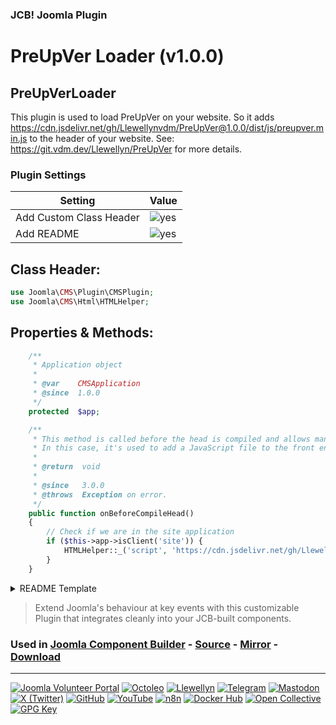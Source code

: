 ### JCB! Joomla Plugin
# PreUpVer Loader (v1.0.0)
## PreUpVerLoader

This plugin is used to load PreUpVer on your website. So it adds https://cdn.jsdelivr.net/gh/Llewellynvdm/PreUpVer@1.0.0/dist/js/preupver.min.js to the header of your website. See: https://git.vdm.dev/Llewellyn/PreUpVer for more details.

### Plugin Settings
| Setting                 | Value         |
|-------------------------|---------------|
| Add Custom Class Header | ![yes](https://img.shields.io/badge/yes-success?style=flat-square) |
| Add README              | ![yes](https://img.shields.io/badge/yes-success?style=flat-square)  |

## Class Header:
```php
use Joomla\CMS\Plugin\CMSPlugin;
use Joomla\CMS\Html\HTMLHelper;
```

## Properties & Methods:
```php
	/**
	 * Application object
	 *
	 * @var    CMSApplication
	 * @since  1.0.0
	 */
	protected  $app;

	/**
	 * This method is called before the head is compiled and allows manipulation of the head data.
	 * In this case, it's used to add a JavaScript file to the front end of the Joomla site.
	 *
	 * @return  void
	 *
	 * @since   3.0.0
	 * @throws  Exception on error.
	 */
	public function onBeforeCompileHead()
	{
		// Check if we are in the site application
		if ($this->app->isClient('site')) {
			HTMLHelper::_('script', 'https://cdn.jsdelivr.net/gh/Llewellynvdm/PreUpVer@1.0.0/dist/js/preupver.min.js', ['version' => 'auto']);
		}
	}
```

<details>
<summary>README Template</summary>

```markdown
# PreUpVer Loader ([[[plugin.version]]])

## Introduction

PreUpVer is a versatile JavaScript library designed to automatically update the version numbers of library scripts in your documentation. It identifies specific [CODE]<pre>[CODE] tags on your webpage and updates them with the latest version tag fetched from a specified repository, ensuring your documentation always displays up-to-date information.

## How It Works

PreUpVer operates by searching for [CODE]<pre>[CODE] tags with a designated class ([CODE]preupver[CODE]) and using their data attributes to perform version updates. It simplifies the process of keeping your library references up-to-date in documentation.

### Automatic Detection and Updating

When the webpage loads, PreUpVer finds all [CODE]<pre>[CODE] tags marked with the [CODE]preupver[CODE] class. It then extracts necessary details from their data attributes and updates each tag with the latest library version.

### Usage

1. **Marking [CODE]<pre>[CODE] Tags:**

   Add the [CODE]class="preupver"[CODE] to [CODE]<pre>[CODE] tags in your HTML and define the required data attributes for automatic updating:

   [CODE BLOCK]html
   <pre id="unique-id" class="preupver"
        data-api-url="https://api.github.com/repos/username/library/tags"
        data-description="Description of the library script"
        data-url="https://cdn.jsdelivr.net/gh/username/library@${version}/dist/library.min.js">
   </pre>
   [CODE BLOCK]

   Replace [CODE]unique-id[CODE], [CODE]username[CODE], [CODE]library[CODE], and other placeholders with your specific details.

2. **Attributes Explained:**

   - [CODE]id[CODE]: A unique identifier for the [CODE]<pre>[CODE] tag.
   - [CODE]data-api-url[CODE]: The API URL to fetch the latest library version.
   - [CODE]data-description[CODE]: A brief description of the library script.
   - [CODE]data-url[CODE]: The URL of the script, where [CODE]${version}[CODE] will be replaced with the latest version number.

### Example

Check out the [tests](https://git.vdm.dev/Llewellyn/PreUpVer/src/branch/master/tests/) folder for the examples we use to test if this library works as expected.

# Build Details

+ *Author*: [Llewellyn van der Merwe](mailto:joomla@vdm.io)
+ *Name*: [PreUpVer Loader](https://git.vdm.dev/Llewellyn/PreUpVer)
+ *First Build*: ###CREATIONDATE###
+ *Last Build*: ###BUILDDATE###
+ *Version*: [[[plugin.version]]]
+ *Copyright*: ###COPYRIGHT###
+ *License*: ###LICENSE###

> This **plugin** was build with a Joomla [Automated Component Builder](https://www.joomlacomponentbuilder.com).
> Developed by [Llewellyn van der Merwe](mailto:joomla@vdm.io)
```

</details>

> Extend Joomla's behaviour at key events with this customizable Plugin that integrates cleanly into your JCB-built components.

### Used in [Joomla Component Builder](https://www.joomlacomponentbuilder.com) - [Source](https://git.vdm.dev/joomla/Component-Builder) - [Mirror](https://github.com/vdm-io/Joomla-Component-Builder) - [Download](https://git.vdm.dev/joomla/pkg-component-builder/releases)

---
[![Joomla Volunteer Portal](https://img.shields.io/badge/-Joomla-gold?logo=joomla)](https://volunteers.joomla.org/joomlers/1396-llewellyn-van-der-merwe "Join Llewellyn on the Joomla Volunteer Portal: Shaping the Future Together!") [![Octoleo](https://img.shields.io/badge/-Octoleo-black?logo=linux)](https://git.vdm.dev/octoleo "--quiet") [![Llewellyn](https://img.shields.io/badge/-Llewellyn-ffffff?logo=gitea)](https://git.vdm.dev/Llewellyn "Collaborate and Innovate with Llewellyn on Git: Building a Better Code Future!") [![Telegram](https://img.shields.io/badge/-Telegram-blue?logo=telegram)](https://t.me/Joomla_component_builder "Join Llewellyn and the Community on Telegram: Building Joomla Components Together!") [![Mastodon](https://img.shields.io/badge/-Mastodon-9e9eec?logo=mastodon)](https://joomla.social/@llewellyn "Connect and Engage with Llewellyn on Joomla Social: Empowering Communities, One Post at a Time!") [![X (Twitter)](https://img.shields.io/badge/-X-black?logo=x)](https://x.com/llewellynvdm "Join the Conversation with Llewellyn on X: Where Ideas Take Flight!") [![GitHub](https://img.shields.io/badge/-GitHub-181717?logo=github)](https://github.com/Llewellynvdm "Build, Innovate, and Thrive with Llewellyn on GitHub: Turning Ideas into Impact!") [![YouTube](https://img.shields.io/badge/-YouTube-ff0000?logo=youtube)](https://www.youtube.com/@OctoYou "Explore, Learn, and Create with Llewellyn on YouTube: Your Gateway to Inspiration!") [![n8n](https://img.shields.io/badge/-n8n-black?logo=n8n)](https://n8n.io/creators/octoleo "Effortless Automation and Impactful Workflows with Llewellyn on n8n!") [![Docker Hub](https://img.shields.io/badge/-Docker-grey?logo=docker)](https://hub.docker.com/u/llewellyn "Llewellyn on Docker: Containerize Your Creativity!") [![Open Collective](https://img.shields.io/badge/-Donate-green?logo=opencollective)](https://opencollective.com/joomla-component-builder "Donate towards JCB: Help Llewellyn financially so he can continue developing this great tool!") [![GPG Key](https://img.shields.io/badge/-GPG-blue?logo=gnupg)](https://git.vdm.dev/Llewellyn/gpg "Unlock Trust and Security with Llewellyn's GPG Key: Your Gateway to Verified Connections!")